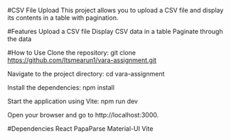 #CSV File Upload
This project allows you to upload a CSV file and display its contents in a table with pagination.

#Features
Upload a CSV file
Display CSV data in a table
Paginate through the data

#How to Use
Clone the repository:
git clone https://github.com/Itsmearun1/vara-assignment.git

Navigate to the project directory:
cd vara-assignment

Install the dependencies:
npm install

Start the application using Vite:
npm run dev

Open your browser and go to http://localhost:3000.

#Dependencies
React
PapaParse
Material-UI
Vite
